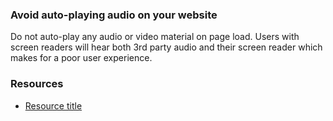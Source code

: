 ### Avoid auto-playing audio on your website

Do not auto-play any audio or video material on page load. Users with screen readers will hear both 3rd party audio and their screen reader which makes for a poor user experience.

### Resources
<!-- Whenever possible, include the links to more advanced guide-->
* [Resource title](https://)

<!-- category: (0)-->
<!-- available categories:
    0: accessibility rules that everyone should follow with no exception
    1: accessibility tips that make outstanding user experience
    2: facts about designing for accessibility, testing etc.
-->